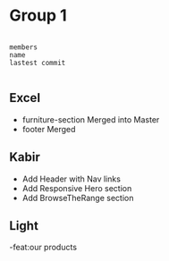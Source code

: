 # Group 1

```makdown

members 
name
lastest commit


```

## Excel

- furniture-section Merged into Master
- footer Merged

## Kabir

- Add Header with Nav links
- Add Responsive Hero section
- Add BrowseTheRange section

## Light

-feat:our products
